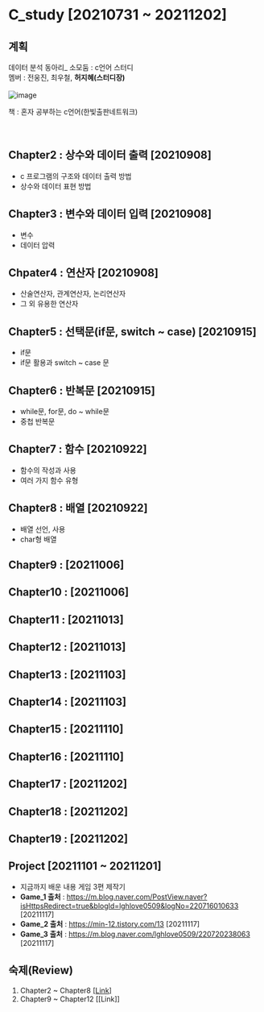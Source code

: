 # C_study [20210731 ~ 20211202]

## 계획
데이터 분석 동아리_ 소모둠 : c언어 스터디<br>
멤버 : 전웅진, 최우철, **허지혜(스터디장)**<br>
<br>
![image](https://user-images.githubusercontent.com/64202709/138280377-800f1cba-9242-4562-8a27-7fbc4294d623.png)

책 : 혼자 공부하는 c언어(한빛출판네트워크)<br>

<br>

## Chapter2 : 상수와 데이터 출력 [20210908]<br>
- c 프로그램의 구조와 데이터 출력 방법<br>
- 상수와 데이터 표현 방법<br>

## Chapter3 : 변수와 데이터 입력 [20210908]<br>
- 변수<br>
- 데이터 압력<br>

## Chpater4 : 연산자 [20210908]<br>
- 산술연산자, 관계연산자, 논리연산자
- 그 외 유용한 연산자

## Chapter5 : 선택문(if문, switch ~ case) [20210915]<br>
- if문
- if문 활용과 switch ~ case 문

## Chapter6 : 반복문 [20210915]<br>
- while문, for문, do ~ while문
- 중첩 반복문

## Chapter7 : 함수 [20210922]<br>
- 함수의 작성과 사용
- 여러 가지 함수 유형
## Chapter8 : 배열 [20210922]<br>
- 배열 선언, 사용
- char형 배열

## Chapter9 : [20211006]<br>

## Chapter10 : [20211006]<br>

## Chapter11 : [20211013]<br>

## Chapter12 : [20211013]<br>



## Chapter13 : [20211103] <br>

## Chapter14 : [20211103] <br>

## Chapter15 : [20211110] <br>

## Chapter16 : [20211110] <br>

## Chapter17 : [20211202] <br>

## Chapter18 : [20211202] <br>

## Chapter19 : [20211202] <br>


## Project [20211101 ~ 20211201] <br>
- 지금까지 배운 내용 게임 3편 제작기
- **Game_1 출처** : https://m.blog.naver.com/PostView.naver?isHttpsRedirect=true&blogId=lghlove0509&logNo=220716010633 [20211117]<br>
- **Game_2 출처** : https://min-12.tistory.com/13 [20211117]<br>
- **Game_3 출처** : https://m.blog.naver.com/lghlove0509/220720238063 [20211117]

## 숙제(Review)<br>
1) Chapter2 ~ Chapter8 [[Link]](https://github.com/jihyeheo/C_study/blob/main/Review/Chapter2~Chapter8_Summary.pdf)<br>
2) Chapter9 ~ Chapter12 [[Link]]
